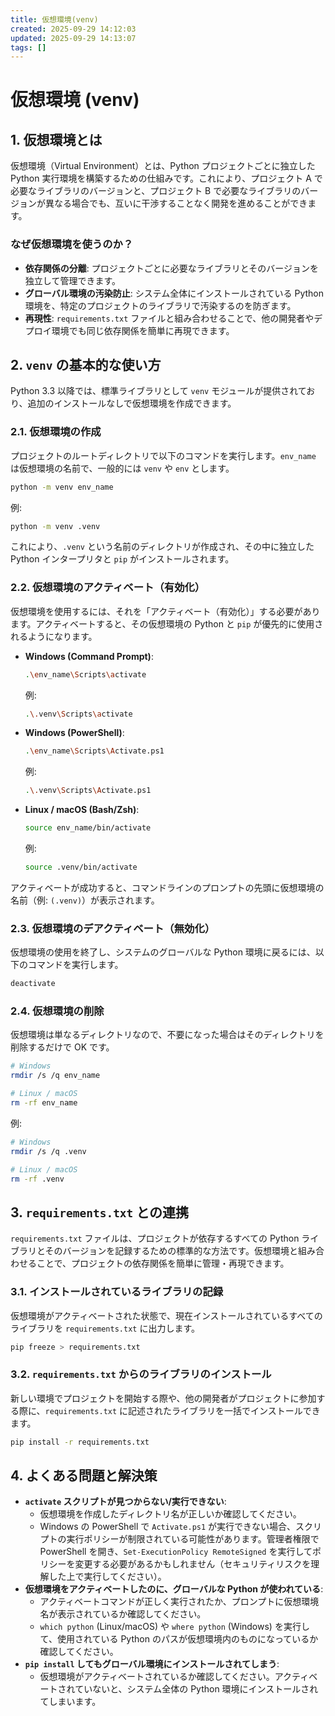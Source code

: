 ```yaml
---
title: 仮想環境(venv)
created: 2025-09-29 14:12:03
updated: 2025-09-29 14:13:07
tags: []
---
```


# 仮想環境 (venv)

## 1. 仮想環境とは

仮想環境（Virtual Environment）とは、Python プロジェクトごとに独立した Python 実行環境を構築するための仕組みです。これにより、プロジェクト A で必要なライブラリのバージョンと、プロジェクト B で必要なライブラリのバージョンが異なる場合でも、互いに干渉することなく開発を進めることができます。

### なぜ仮想環境を使うのか？

- **依存関係の分離**: プロジェクトごとに必要なライブラリとそのバージョンを独立して管理できます。
- **グローバル環境の汚染防止**: システム全体にインストールされている Python 環境を、特定のプロジェクトのライブラリで汚染するのを防ぎます。
- **再現性**: `requirements.txt` ファイルと組み合わせることで、他の開発者やデプロイ環境でも同じ依存関係を簡単に再現できます。

## 2. `venv` の基本的な使い方

Python 3.3 以降では、標準ライブラリとして `venv` モジュールが提供されており、追加のインストールなしで仮想環境を作成できます。

### 2.1. 仮想環境の作成

プロジェクトのルートディレクトリで以下のコマンドを実行します。`env_name` は仮想環境の名前で、一般的には `venv` や `env` とします。

```bash
python -m venv env_name
```

例:

```bash
python -m venv .venv
```

これにより、`.venv` という名前のディレクトリが作成され、その中に独立した Python インタープリタと `pip` がインストールされます。

### 2.2. 仮想環境のアクティベート（有効化）

仮想環境を使用するには、それを「アクティベート（有効化）」する必要があります。アクティベートすると、その仮想環境の Python と `pip` が優先的に使用されるようになります。

- **Windows (Command Prompt)**:

  ```bash
  .\env_name\Scripts\activate
  ```

  例:

  ```bash
  .\.venv\Scripts\activate
  ```

- **Windows (PowerShell)**:

  ```bash
  .\env_name\Scripts\Activate.ps1
  ```

  例:

  ```bash
  .\.venv\Scripts\Activate.ps1
  ```

- **Linux / macOS (Bash/Zsh)**:
  ```bash
  source env_name/bin/activate
  ```
  例:
  ```bash
  source .venv/bin/activate
  ```

アクティベートが成功すると、コマンドラインのプロンプトの先頭に仮想環境の名前（例: `(.venv)`）が表示されます。

### 2.3. 仮想環境のデアクティベート（無効化）

仮想環境の使用を終了し、システムのグローバルな Python 環境に戻るには、以下のコマンドを実行します。

```bash
deactivate
```

### 2.4. 仮想環境の削除

仮想環境は単なるディレクトリなので、不要になった場合はそのディレクトリを削除するだけで OK です。

```bash
# Windows
rmdir /s /q env_name

# Linux / macOS
rm -rf env_name
```

例:

```bash
# Windows
rmdir /s /q .venv

# Linux / macOS
rm -rf .venv
```

## 3. `requirements.txt` との連携

`requirements.txt` ファイルは、プロジェクトが依存するすべての Python ライブラリとそのバージョンを記録するための標準的な方法です。仮想環境と組み合わせることで、プロジェクトの依存関係を簡単に管理・再現できます。

### 3.1. インストールされているライブラリの記録

仮想環境がアクティベートされた状態で、現在インストールされているすべてのライブラリを `requirements.txt` に出力します。

```bash
pip freeze > requirements.txt
```

### 3.2. `requirements.txt` からのライブラリのインストール

新しい環境でプロジェクトを開始する際や、他の開発者がプロジェクトに参加する際に、`requirements.txt` に記述されたライブラリを一括でインストールできます。

```bash
pip install -r requirements.txt
```

## 4. よくある問題と解決策

- **`activate` スクリプトが見つからない/実行できない**:
  - 仮想環境を作成したディレクトリ名が正しいか確認してください。
  - Windows の PowerShell で `Activate.ps1` が実行できない場合、スクリプトの実行ポリシーが制限されている可能性があります。管理者権限で PowerShell を開き、`Set-ExecutionPolicy RemoteSigned` を実行してポリシーを変更する必要があるかもしれません（セキュリティリスクを理解した上で実行してください）。
- **仮想環境をアクティベートしたのに、グローバルな Python が使われている**:
  - アクティベートコマンドが正しく実行されたか、プロンプトに仮想環境名が表示されているか確認してください。
  - `which python` (Linux/macOS) や `where python` (Windows) を実行して、使用されている Python のパスが仮想環境内のものになっているか確認してください。
- **`pip install` してもグローバル環境にインストールされてしまう**:
  - 仮想環境がアクティベートされているか確認してください。アクティベートされていないと、システム全体の Python 環境にインストールされてしまいます。
